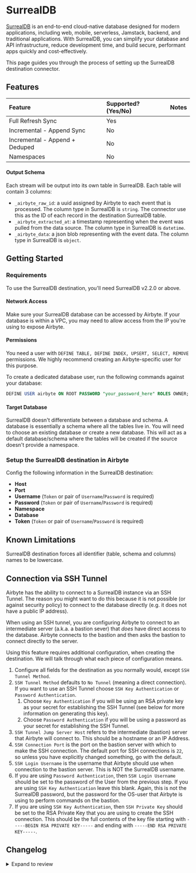 # SurrealDB

[SurrealDB](https://github.com/surrealdb/surrealdb) is an end-to-end cloud-native database designed for modern applications, including web, mobile, serverless, Jamstack, backend, and traditional applications. With SurrealDB, you can simplify your database and API infrastructure, reduce development time, and build secure, performant apps quickly and cost-effectively.

This page guides you through the process of setting up the SurrealDB destination connector.

## Features

| Feature                        | Supported?\(Yes/No\) | Notes |
| :----------------------------- | :------------------- | :---- |
| Full Refresh Sync              | Yes                  |       |
| Incremental - Append Sync      | No                  |       |
| Incremental - Append + Deduped | No                  |       |
| Namespaces                     | No                  |       |

#### Output Schema

Each stream will be output into its own table in SurrealDB. Each table will contain 3 columns:

- `_airbyte_raw_id`: a uuid assigned by Airbyte to each event that is processed. The column type in SurrealDB is `string`.
The connector use this as the ID of each record in the destination SurrealDB table.
- `_airbyte_extracted_at`: a timestamp representing when the event was pulled from the data source. The column type in SurrealDB is `datetime`.
- `_airbyte_data`: a json blob representing with the event data. The column type in SurrealDB is `object`.

## Getting Started

### Requirements

To use the SurrealDB destination, you'll need SurrealDB v2.2.0 or above.

#### Network Access

Make sure your SurrealDB database can be accessed by Airbyte. If your database is within a VPC, you may need to allow access from the IP you're using to expose Airbyte.

#### **Permissions**

You need a user with `DEFINE TABLE, DEFINE INDEX, UPSERT, SELECT, REMOVE` permissions. We highly recommend creating an Airbyte-specific user for this purpose.

To create a dedicated database user, run the following commands against your database:

```sql
DEFINE USER airbyte ON ROOT PASSWORD "your_password_here" ROLES OWNER;
```

#### Target Database

SurrealDB doesn't differentiate between a database and schema. A database is essentially a schema where all the tables live in. You will need to choose an existing database or create a new database. This will act as a default database/schema where the tables will be created if the source doesn't provide a namespace.

### Setup the SurrealDB destination in Airbyte

Config the following information in the SurrealDB destination:

- **Host**
- **Port**
- **Username** (`Token` or pair of `Username`/`Password` is required)
- **Password** (`Token` or pair of `Username`/`Password` is required)
- **Namespace**
- **Database**
- **Token** (`Token` or pair of `Username`/`Password` is required)

## Known Limitations

SurrealDB destination forces all identifier \(table, schema and columns\) names to be lowercase.

## Connection via SSH Tunnel

Airbyte has the ability to connect to a SurrealDB instance via an SSH Tunnel. The reason you might want to do this because it is not possible \(or against security policy\) to connect to the database directly \(e.g. it does not have a public IP address\).

When using an SSH tunnel, you are configuring Airbyte to connect to an intermediate server \(a.k.a. a bastion sever\) that _does_ have direct access to the database. Airbyte connects to the bastion and then asks the bastion to connect directly to the server.

Using this feature requires additional configuration, when creating the destination. We will talk through what each piece of configuration means.

1. Configure all fields for the destination as you normally would, except `SSH Tunnel Method`.
2. `SSH Tunnel Method` defaults to `No Tunnel` \(meaning a direct connection\). If you want to use an SSH Tunnel choose `SSH Key Authentication` or `Password Authentication`.
   1. Choose `Key Authentication` if you will be using an RSA private key as your secret for establishing the SSH Tunnel \(see below for more information on generating this key\).
   2. Choose `Password Authentication` if you will be using a password as your secret for establishing the SSH Tunnel.
3. `SSH Tunnel Jump Server Host` refers to the intermediate \(bastion\) server that Airbyte will connect to. This should be a hostname or an IP Address.
4. `SSH Connection Port` is the port on the bastion server with which to make the SSH connection. The default port for SSH connections is `22`, so unless you have explicitly changed something, go with the default.
5. `SSH Login Username` is the username that Airbyte should use when connection to the bastion server. This is NOT the SurrealDB username.
6. If you are using `Password Authentication`, then `SSH Login Username` should be set to the password of the User from the previous step. If you are using `SSH Key Authentication` leave this blank. Again, this is not the SurrealDB password, but the password for the OS-user that Airbyte is using to perform commands on the bastion.
7. If you are using `SSH Key Authentication`, then `SSH Private Key` should be set to the RSA Private Key that you are using to create the SSH connection. This should be the full contents of the key file starting with `-----BEGIN RSA PRIVATE KEY-----` and ending with `-----END RSA PRIVATE KEY-----`.

## Changelog

<details>
  <summary>Expand to review</summary>

| Version | Date       | Pull Request                                               | Subject                                                                                       |
| :------ | :--------- | :--------------------------------------------------------- | :-------------------------------------------------------------------------------------------- |
| 0.1.1   | 2025-07-18 | [\#63371](https://github.com/airbytehq/airbyte/pull/63371) | Update connector icon.                                                                       |
| 0.1.0   | 2025-05-09 | [\#59742](https://github.com/airbytehq/airbyte/pull/59742) | Added SurrealDB destination.                                                                       |

</details>
